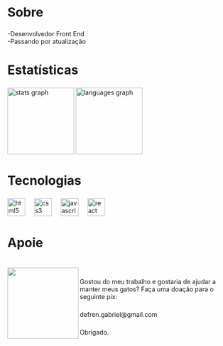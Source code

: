<h1 align="left">Sobre</h1>

###

<p align="left">-Desenvolvedor Front End<br>-Passando por atualização</p>

###

<h1 align="left">Estatísticas</h1>

###

<div align="left">
  <img src="https://github-readme-stats.vercel.app/api?username=defren-gabriel&hide_title=false&hide_rank=false&show_icons=true&include_all_commits=true&count_private=true&disable_animations=false&theme=gruvbox_light&locale=pt-br&hide_border=false&order=1" height="150" alt="stats graph"  />
  <img src="https://github-readme-stats.vercel.app/api/top-langs?username=defren-gabriel&locale=pt-br&hide_title=false&layout=compact&card_width=320&langs_count=5&theme=gruvbox_light&hide_border=false&order=2" height="150" alt="languages graph"  />
</div>

###

<h1 align="left">Tecnologias</h1>

###

<div align="left">
  <img src="https://cdn.jsdelivr.net/gh/devicons/devicon/icons/html5/html5-original.svg" height="40" alt="html5 logo"  />
  <img width="12" />
  <img src="https://cdn.jsdelivr.net/gh/devicons/devicon/icons/css3/css3-original.svg" height="40" alt="css3 logo"  />
  <img width="12" />
  <img src="https://cdn.jsdelivr.net/gh/devicons/devicon/icons/javascript/javascript-original.svg" height="40" alt="javascript logo"  />
  <img width="12" />
  <img src="https://cdn.jsdelivr.net/gh/devicons/devicon/icons/react/react-original.svg" height="40" alt="react logo"  />
</div>

###

<h1 align="left">Apoie</h1>

###

<br clear="both">

<img align="left" height="160" src="https://defren-gabriel.github.io/bookmarks/pix-logo-red.png"  />

###

<p align="left">Gostou do meu trabalho e gostaria de ajudar a manter meus gatos? Faça uma doação para o seguinte pix:</p>

###

<p align="left">defren.gabriel@gmail.com</p>

###

<p align="left">Obrigado.</p>

###
